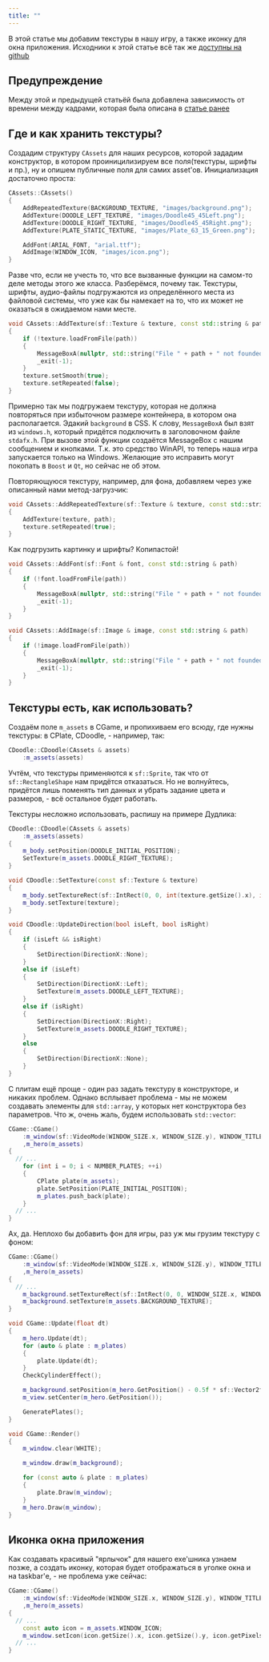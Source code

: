 ```yaml
---
title: ""
---
```


В этой статье мы добавим текстуры в нашу игру, а также иконку для окна приложения.
Исходники к этой статье всё так же [доступны на github](https://github.com/eligantRU/sfml-sample-doodlejump/tree/master/DoodleJump_3)

## Предупреждение
Между этой и предыдущей статьёй была добавлена зависимость от времени между кадрами, которая была описана в [статье ранее](https://github.com/eligantRU/ps-group.github.io/blob/master/_escape_from_js/4.md)

## Где и как хранить текстуры?
Создадим структуру `CAssets` для наших ресурсов, которой зададим конструктор, в котором проиницилизируем все поля(текстуры, шрифты и пр.), ну и опишем публичные поля для самих asset'ов.
Инициализация достаточно проста:
```cpp
CAssets::CAssets()
{
	AddRepeatedTexture(BACKGROUND_TEXTURE, "images/background.png");
	AddTexture(DOODLE_LEFT_TEXTURE, "images/Doodle45_45Left.png");
	AddTexture(DOODLE_RIGHT_TEXTURE, "images/Doodle45_45Right.png");
	AddTexture(PLATE_STATIC_TEXTURE, "images/Plate_63_15_Green.png");

	AddFont(ARIAL_FONT, "arial.ttf");
	AddImage(WINDOW_ICON, "images/icon.png");
}
```

Разве что, если не учесть то, что все вызванные функции на самом-то деле методы этого же класса. Разберёмся, почему так.
Текстуры, шрифты, аудио-файлы подгружаются из определённого места из файловой системы, что уже как бы намекает на то, что их может не оказаться в ожидаемом нами месте.
```cpp
void CAssets::AddTexture(sf::Texture & texture, const std::string & path)
{
	if (!texture.loadFromFile(path))
	{
		MessageBoxA(nullptr, std::string("File " + path + " not founded").c_str(), "Error", MB_ICONERROR | MB_OK);
		_exit(-1);
	}
	texture.setSmooth(true);
	texture.setRepeated(false);
}
```
Примерно так мы подгружаем текстуру, которая не должна повторяться при избыточном размере контейнера, в котором она располагается. Эдакий `background` в CSS.
К слову, `MessageBoxA` был взят из `windows.h`, который придётся подключить в заголовочном файле `stdafx.h`. При вызове этой функции создаётся MessageBox с нашим сообщением и кнопками. Т.к. это средство WinAPI, то теперь наша игра запускается только на Windows. Желающие это исправить могут покопать в `Boost` и `Qt`, но сейчас не об этом.

Повторяющуюся текстуру, например, для фона, добавляем через уже описанный нами метод-загрузчик:
```cpp
void CAssets::AddRepeatedTexture(sf::Texture & texture, const std::string & path)
{
	AddTexture(texture, path);
	texture.setRepeated(true);
}
```

Как подгрузить картинку и шрифты? Копипастой!
```cpp
void CAssets::AddFont(sf::Font & font, const std::string & path)
{
	if (!font.loadFromFile(path))
	{
		MessageBoxA(nullptr, std::string("File " + path + " not founded").c_str(), "Error", MB_ICONERROR | MB_OK);
		_exit(-1);
	}
}

void CAssets::AddImage(sf::Image & image, const std::string & path)
{
	if (!image.loadFromFile(path))
	{
		MessageBoxA(nullptr, std::string("File " + path + " not founded").c_str(), "Error", MB_ICONERROR | MB_OK);
		_exit(-1);
	}
}
```

## Текстуры есть, как использовать?
Создаём поле `m_assets` в CGame, и пропихиваем его всюду, где нужны текстуры: в CPlate, CDoodle, - например, так:
```cpp
CDoodle::CDoodle(CAssets & assets)
  	:m_assets(assets)
```

Учтём, что текстуры применяются к `sf::Sprite`, так что от `sf::RectangleShape` нам придётся отказаться. Но не волнуйтесь, придётся лишь поменять тип данных и убрать задание цвета и размеров, - всё остальное будет работать.

Текстуры несложно использовать, распишу на примере Дудлика:
```cpp
CDoodle::CDoodle(CAssets & assets)
	:m_assets(assets)
{
	m_body.setPosition(DOODLE_INITIAL_POSITION);
	SetTexture(m_assets.DOODLE_RIGHT_TEXTURE);
}

void CDoodle::SetTexture(const sf::Texture & texture)
{
	m_body.setTextureRect(sf::IntRect(0, 0, int(texture.getSize().x), int(texture.getSize().y)));
	m_body.setTexture(texture);
}

void CDoodle::UpdateDirection(bool isLeft, bool isRight)
{
	if (isLeft && isRight)
	{
		SetDirection(DirectionX::None);
	}
	else if (isLeft)
	{
		SetDirection(DirectionX::Left);
		SetTexture(m_assets.DOODLE_LEFT_TEXTURE);
	}
	else if (isRight)
	{
		SetDirection(DirectionX::Right);
		SetTexture(m_assets.DOODLE_RIGHT_TEXTURE);
	}
	else
	{
		SetDirection(DirectionX::None);
	}
}
```

С плитам ещё проще - один раз задать текстуру в конструкторе, и никаких проблем. Однако всплывает проблема - мы не можем создавать элементы для `std::array`, у которых нет конструктора без параметров. Что ж, очень жаль, будем использовать `std::vector`:
```cpp
CGame::CGame()
	:m_window(sf::VideoMode(WINDOW_SIZE.x, WINDOW_SIZE.y), WINDOW_TITLE, WINDOW_STYLE)
	,m_hero(m_assets)
{
  // ...
	for (int i = 0; i < NUMBER_PLATES; ++i)
	{
		CPlate plate(m_assets);
		plate.SetPosition(PLATE_INITIAL_POSITION);
		m_plates.push_back(plate);
	}
  // ...
}
```

Ах, да. Неплохо бы добавить фон для игры, раз уж мы грузим текстуру с фоном:
```cpp
CGame::CGame()
	:m_window(sf::VideoMode(WINDOW_SIZE.x, WINDOW_SIZE.y), WINDOW_TITLE, WINDOW_STYLE)
	,m_hero(m_assets)
{
  // ...
	m_background.setTextureRect(sf::IntRect(0, 0, WINDOW_SIZE.x, WINDOW_SIZE.y));
	m_background.setTexture(m_assets.BACKGROUND_TEXTURE);
}

void CGame::Update(float dt)
{
	m_hero.Update(dt);
	for (auto & plate : m_plates)
	{
		plate.Update(dt);
	}
	CheckCylinderEffect();

	m_background.setPosition(m_hero.GetPosition() - 0.5f * sf::Vector2f(WINDOW_SIZE));
	m_view.setCenter(m_hero.GetPosition());

	GeneratePlates();
}

void CGame::Render()
{
	m_window.clear(WHITE);

	m_window.draw(m_background);

	for (const auto & plate : m_plates)
	{
		plate.Draw(m_window);
	}
	m_hero.Draw(m_window);
}
```

## Иконка окна приложения
Как создавать красивый "ярлычок" для нашего exe'шника узнаем позже, а создать иконку, которая будет отображаться в уголке окна и на taskbar'е, - не проблема уже сейчас:
```cpp
CGame::CGame()
	:m_window(sf::VideoMode(WINDOW_SIZE.x, WINDOW_SIZE.y), WINDOW_TITLE, WINDOW_STYLE)
	,m_hero(m_assets)
{
  // ...
	const auto icon = m_assets.WINDOW_ICON;
	m_window.setIcon(icon.getSize().x, icon.getSize().y, icon.getPixelsPtr());
  // ...
}
```
